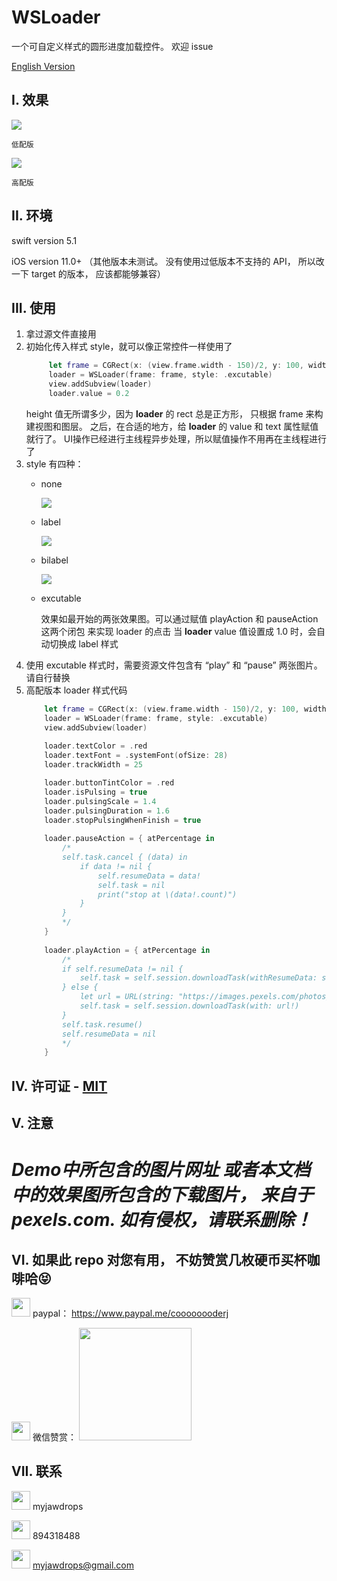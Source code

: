 # WSLoader
一个可自定义样式的圆形进度加载控件。 欢迎 issue

[English Version](https://github.com/CoooooooderJ/WSLoader/blob/master/EN_README.md)



## I. 效果

![](https://github.com/CoooooooderJ/WSLoader/blob/master/resource4readme/1569441940366065.gif)

```低配版```


![](https://github.com/CoooooooderJ/WSLoader/blob/master/resource4readme/1569441940198703.gif)

```高配版```





## II. 环境
swift version 5.1

iOS version 11.0+ （其他版本未测试。 没有使用过低版本不支持的 API， 所以改一下 target 的版本， 应该都能够兼容）




## III. 使用
1. 拿过源文件直接用
2. 初始化传入样式 style，就可以像正常控件一样使用了
   ```swift
        let frame = CGRect(x: (view.frame.width - 150)/2, y: 100, width: 150, height: 150)
        loader = WSLoader(frame: frame, style: .excutable)
        view.addSubview(loader)
        loader.value = 0.2
   ```
   height 值无所谓多少，因为 **loader** 的 rect 总是正方形， 只根据 frame 来构建视图和图层。
   之后，在合适的地方，给 **loader** 的 value 和 text 属性赋值就行了。 UI操作已经进行主线程异步处理，所以赋值操作不用再在主线程进行了
3. style 有四种：
    * none
  
        ![](https://github.com/CoooooooderJ/WSLoader/blob/master/resource4readme/41569444870_.pic.jpg)
    * label

        ![](https://github.com/CoooooooderJ/WSLoader/blob/master/resource4readme/51569445260_.pic.jpg)
    * bilabel

        ![](https://github.com/CoooooooderJ/WSLoader/blob/master/resource4readme/61569445379_.pic.jpg)
    * excutable

        效果如最开始的两张效果图。可以通过赋值 playAction 和 pauseAction 这两个闭包 来实现 loader 的点击
        当 **loader** value 值设置成 1.0 时，会自动切换成 label 样式
4. 使用 excutable 样式时，需要资源文件包含有 “play” 和 “pause” 两张图片。 请自行替换
5. 高配版本 loader 样式代码
    ```swift
        let frame = CGRect(x: (view.frame.width - 150)/2, y: 100, width: 150, height: 150)
        loader = WSLoader(frame: frame, style: .excutable)
        view.addSubview(loader)
        
        loader.textColor = .red
        loader.textFont = .systemFont(ofSize: 28)
        loader.trackWidth = 25

        loader.buttonTintColor = .red
        loader.isPulsing = true
        loader.pulsingScale = 1.4
        loader.pulsingDuration = 1.6
        loader.stopPulsingWhenFinish = true
        
        loader.pauseAction = { atPercentage in
            /*
            self.task.cancel { (data) in
                if data != nil {
                    self.resumeData = data!
                    self.task = nil
                    print("stop at \(data!.count)")
                }
            }
            */
        }
        
        loader.playAction = { atPercentage in
            /*
            if self.resumeData != nil {
                self.task = self.session.downloadTask(withResumeData: self.resumeData!)
            } else {
                let url = URL(string: "https://images.pexels.com/photos/2939337/pexels-photo-2939337.jpeg")
                self.task = self.session.downloadTask(with: url!)
            }
            self.task.resume()
            self.resumeData = nil
            */
        }
    ```


## IV. 许可证 - [MIT](LICENSE.md)


## V. 注意
# *Demo中所包含的图片网址 或者本文档中的效果图所包含的下载图片， 来自于 pexels.com. 如有侵权，请联系删除！*




## VI. 如果此 repo 对您有用， 不妨赞赏几枚硬币买杯咖啡哈😝
<img src="https://github.com/CoooooooderJ/WSLoader/blob/master/resource4readme/paypal.png" width=30 height=30> paypal： https://www.paypal.me/coooooooderj

<img src="https://github.com/CoooooooderJ/WSLoader/blob/master/resource4readme/wechat.png" width=30 height=30> 微信赞赏： <img src="https://github.com/CoooooooderJ/WSLoader/blob/master/resource4readme/coffee.jpg" width=180 height=180>






## VII. 联系
<img src="resource4readme/wechat.png" width=30 height=30> myjawdrops

<img src="https://github.com/CoooooooderJ/WSLoader/blob/master/resource4readme/tencent.png" width=30 height=30> 894318488

<img src="https://github.com/CoooooooderJ/WSLoader/blob/master/resource4readme/gmail.png" width=30 height=30> myjawdrops@gmail.com


